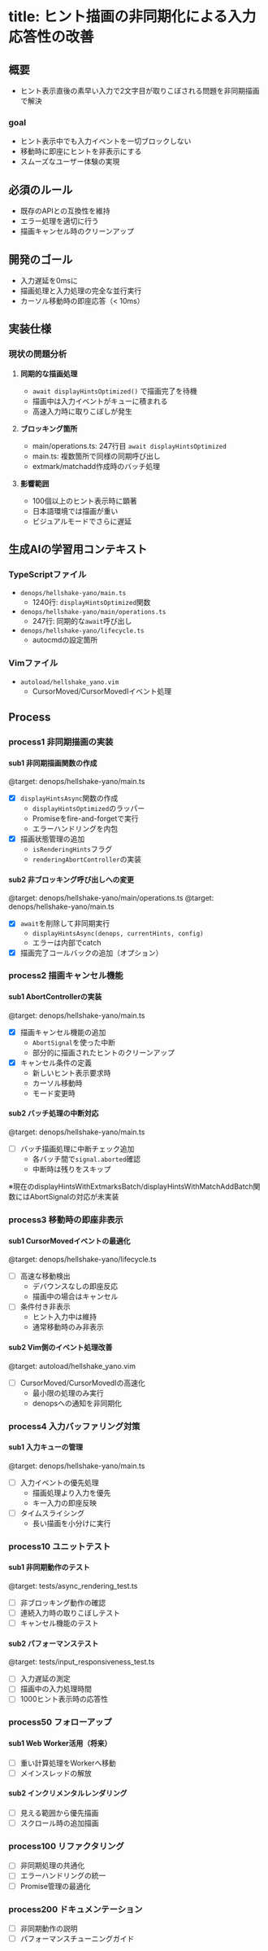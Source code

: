 # title: ヒント描画の非同期化による入力応答性の改善

## 概要
- ヒント表示直後の素早い入力で2文字目が取りこぼされる問題を非同期描画で解決

### goal
- ヒント表示中でも入力イベントを一切ブロックしない
- 移動時に即座にヒントを非表示にする
- スムーズなユーザー体験の実現

## 必須のルール
- 既存のAPIとの互換性を維持
- エラー処理を適切に行う
- 描画キャンセル時のクリーンアップ

## 開発のゴール
- 入力遅延を0msに
- 描画処理と入力処理の完全な並行実行
- カーソル移動時の即座応答（< 10ms）

## 実装仕様

### 現状の問題分析
1. **同期的な描画処理**
   - `await displayHintsOptimized()` で描画完了を待機
   - 描画中は入力イベントがキューに積まれる
   - 高速入力時に取りこぼしが発生

2. **ブロッキング箇所**
   - main/operations.ts: 247行目 `await displayHintsOptimized`
   - main.ts: 複数箇所で同様の同期呼び出し
   - extmark/matchadd作成時のバッチ処理

3. **影響範囲**
   - 100個以上のヒント表示時に顕著
   - 日本語環境では描画が重い
   - ビジュアルモードでさらに遅延

## 生成AIの学習用コンテキスト

### TypeScriptファイル
- `denops/hellshake-yano/main.ts`
  - 1240行: `displayHintsOptimized`関数
- `denops/hellshake-yano/main/operations.ts`
  - 247行: 同期的な`await`呼び出し
- `denops/hellshake-yano/lifecycle.ts`
  - autocmdの設定箇所

### Vimファイル
- `autoload/hellshake_yano.vim`
  - CursorMoved/CursorMovedIイベント処理

## Process

### process1 非同期描画の実装
#### sub1 非同期描画関数の作成
@target: denops/hellshake-yano/main.ts
- [x] `displayHintsAsync`関数の作成
  - `displayHintsOptimized`のラッパー
  - Promiseをfire-and-forgetで実行
  - エラーハンドリングを内包
- [x] 描画状態管理の追加
  - `isRenderingHints`フラグ
  - `renderingAbortController`の実装

#### sub2 非ブロッキング呼び出しへの変更
@target: denops/hellshake-yano/main/operations.ts
@target: denops/hellshake-yano/main.ts
- [x] `await`を削除して非同期実行
  - `displayHintsAsync(denops, currentHints, config)`
  - エラーは内部でcatch
- [x] 描画完了コールバックの追加（オプション）

### process2 描画キャンセル機能
#### sub1 AbortControllerの実装
@target: denops/hellshake-yano/main.ts
- [x] 描画キャンセル機能の追加
  - `AbortSignal`を使った中断
  - 部分的に描画されたヒントのクリーンアップ
- [x] キャンセル条件の定義
  - 新しいヒント表示要求時
  - カーソル移動時
  - モード変更時

#### sub2 バッチ処理の中断対応
@target: denops/hellshake-yano/main.ts
- [ ] バッチ描画処理に中断チェック追加
  - 各バッチ間で`signal.aborted`確認
  - 中断時は残りをスキップ

※現在のdisplayHintsWithExtmarksBatch/displayHintsWithMatchAddBatch関数にはAbortSignalの対応が未実装

### process3 移動時の即座非表示
#### sub1 CursorMovedイベントの最適化
@target: denops/hellshake-yano/lifecycle.ts
- [ ] 高速な移動検出
  - デバウンスなしの即座反応
  - 描画中の場合はキャンセル
- [ ] 条件付き非表示
  - ヒント入力中は維持
  - 通常移動時のみ非表示

#### sub2 Vim側のイベント処理改善
@target: autoload/hellshake_yano.vim
- [ ] CursorMoved/CursorMovedIの高速化
  - 最小限の処理のみ実行
  - denopsへの通知を非同期化

### process4 入力バッファリング対策
#### sub1 入力キューの管理
@target: denops/hellshake-yano/main.ts
- [ ] 入力イベントの優先処理
  - 描画処理より入力を優先
  - キー入力の即座反映
- [ ] タイムスライシング
  - 長い描画を小分けに実行

### process10 ユニットテスト
#### sub1 非同期動作のテスト
@target: tests/async_rendering_test.ts
- [ ] 非ブロッキング動作の確認
- [ ] 連続入力時の取りこぼしテスト
- [ ] キャンセル機能のテスト

#### sub2 パフォーマンステスト
@target: tests/input_responsiveness_test.ts
- [ ] 入力遅延の測定
- [ ] 描画中の入力処理時間
- [ ] 1000ヒント表示時の応答性

### process50 フォローアップ
#### sub1 Web Worker活用（将来）
- [ ] 重い計算処理をWorkerへ移動
- [ ] メインスレッドの解放

#### sub2 インクリメンタルレンダリング
- [ ] 見える範囲から優先描画
- [ ] スクロール時の追加描画

### process100 リファクタリング
- [ ] 非同期処理の共通化
- [ ] エラーハンドリングの統一
- [ ] Promise管理の最適化

### process200 ドキュメンテーション
- [ ] 非同期動作の説明
- [ ] パフォーマンスチューニングガイド

